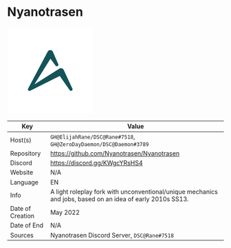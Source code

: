 # Nyanotrasen

![LOGO](logo.png)

| Key  | Value |
| ------------- | ------------- |
| Host(s) | `GH@ElijahRane/DSC@Rane#7518`, `GH@ZeroDayDaemon/DSC@Daemon#3789` |
| Repository  | https://github.com/Nyanotrasen/Nyanotrasen |
| Discord  | https://discord.gg/KWgcYRsHS4 |
| Website | N/A |
| Language | EN |
| Info | A light roleplay fork with unconventional/unique mechanics and jobs, based on an idea of early 2010s SS13. |
| Date of Creation | May 2022 |
| Date of End |  N/A |
| Sources | Nyanotrasen Discord Server, `DSC@Rane#7518` |